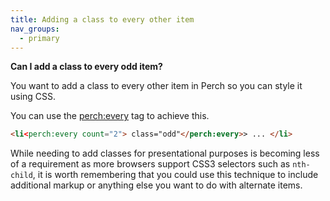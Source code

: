 ```yaml
---
title: Adding a class to every other item
nav_groups:
  - primary
---
```


**Can I add a class to every odd item?**

You want to add a class to every other item in Perch so you can style it using CSS.

You can use the [perch:every](/templates/conditionals/every/) tag to achieve this.

```html
<li<perch:every count="2"> class="odd"</perch:every>> ... </li>
```

While needing to add classes for presentational purposes is becoming less of a requirement as more browsers support CSS3 selectors such as `nth-child`, it is worth remembering that you could use this technique to include additional markup or anything else you want to do with alternate items.
